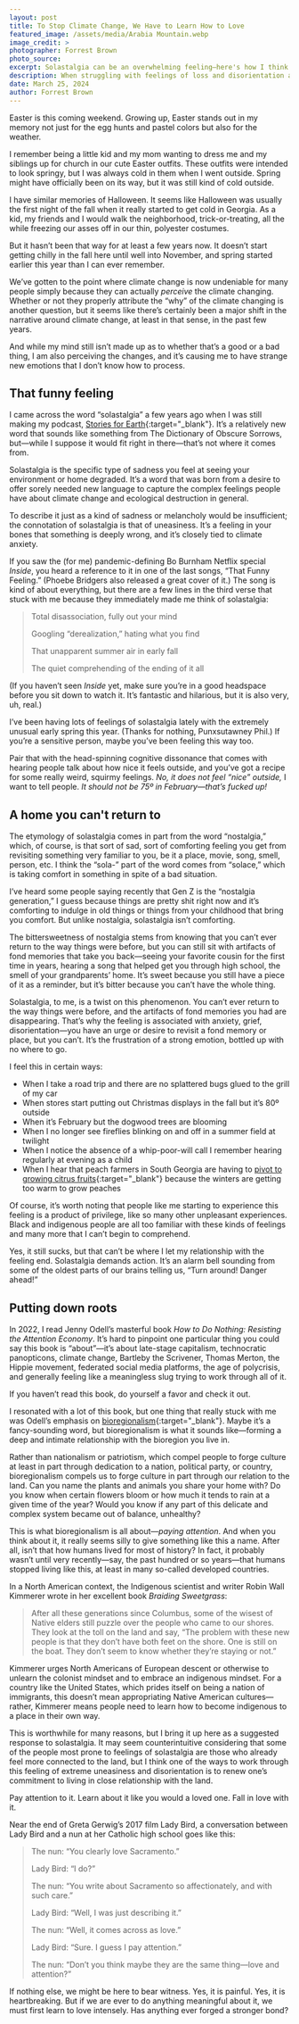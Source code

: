 ```yaml
---
layout: post
title: To Stop Climate Change, We Have to Learn How to Love
featured_image: /assets/media/Arabia Mountain.webp
image_credit: >
photographer: Forrest Brown
photo_source: 
excerpt: Solastalgia can be an overwhelming feeling—here's how I think we can process it
description: When struggling with feelings of loss and disorientation at our changing world, our best chance to make a difference is to learn to love it intensely.
date: March 25, 2024
author: Forrest Brown
---
```


Easter is this coming weekend. Growing up, Easter stands out in my memory not just for the egg hunts and pastel colors but also for the weather.

I remember being a little kid and my mom wanting to dress me and my siblings up for church in our cute Easter outfits. These outfits were intended to look springy, but I was always cold in them when I went outside. Spring might have officially been on its way, but it was still kind of cold outside.

I have similar memories of Halloween. It seems like Halloween was usually the first night of the fall when it really started to get cold in Georgia. As a kid, my friends and I would walk the neighborhood, trick-or-treating, all the while freezing our asses off in our thin, polyester costumes.

But it hasn’t been that way for at least a few years now. It doesn’t start getting chilly in the fall here until well into November, and spring started earlier this year than I can ever remember.

We’ve gotten to the point where climate change is now undeniable for many people simply because they can actually _perceive_ the climate changing. Whether or not they properly attribute the “why” of the climate changing is another question, but it seems like there’s certainly been a major shift in the narrative around climate change, at least in that sense, in the past few years.

And while my mind still isn’t made up as to whether that’s a good or a bad thing, I am also perceiving the changes, and it’s causing me to have strange new emotions that I don’t know how to process.
## That funny feeling
I came across the word “solastalgia” a few years ago when I was still making my podcast, [Stories for Earth](https://storiesforearth.com){:target="_blank"}. It’s a relatively new word that sounds like something from The Dictionary of Obscure Sorrows, but—while I suppose it would fit right in there—that’s not where it comes from.

Solastalgia is the specific type of sadness you feel at seeing your environment or home degraded. It’s a word that was born from a desire to offer sorely needed new language to capture the complex feelings people have about climate change and ecological destruction in general.

To describe it just as a kind of sadness or melancholy would be insufficient; the connotation of solastalgia is that of uneasiness. It’s a feeling in your bones that something is deeply wrong, and it’s closely tied to climate anxiety.

If you saw the (for me) pandemic-defining Bo Burnham Netflix special _Inside_, you heard a reference to it in one of the last songs, “That Funny Feeling.” (Phoebe Bridgers also released a great cover of it.) The song is kind of about everything, but there are a few lines in the third verse that stuck with me because they immediately made me think of solastalgia:
> Total disassociation, fully out your mind
> 
> Googling “derealization,” hating what you find
> 
> That unapparent summer air in early fall
> 
> The quiet comprehending of the ending of it all

(If you haven’t seen _Inside_ yet, make sure you’re in a good headspace before you sit down to watch it. It’s fantastic and hilarious, but it is also very, uh, real.)

I’ve been having lots of feelings of solastalgia lately with the extremely unusual early spring this year. (Thanks for nothing, Punxsutawney Phil.) If you’re a sensitive person, maybe you’ve been feeling this way too.

Pair that with the head-spinning cognitive dissonance that comes with hearing people talk about how nice it feels outside, and you’ve got a recipe for some really weird, squirmy feelings. _No, it does not feel “nice” outside,_ I want to tell people. _It should not be 75º in February—that’s fucked up!_
## A home you can't return to
The etymology of solastalgia comes in part from the word “nostalgia,” which, of course, is that sort of sad, sort of comforting feeling you get from revisiting something very familiar to you, be it a place, movie, song, smell, person, etc. I think the “sola-” part of the word comes from “solace,” which is taking comfort in something in spite of a bad situation.

I’ve heard some people saying recently that Gen Z is the “nostalgia generation,” I guess because things are pretty shit right now and it’s comforting to indulge in old things or things from your childhood that bring you comfort. But unlike nostalgia, solastalgia isn’t comforting.

The bittersweetness of nostalgia stems from knowing that you can’t ever return to the way things were before, but you can still sit with artifacts of fond memories that take you back—seeing your favorite cousin for the first time in years, hearing a song that helped get you through high school, the smell of your grandparents’ home. It’s sweet because you still have a piece of it as a reminder, but it’s bitter because you can’t have the whole thing.

Solastalgia, to me, is a twist on this phenomenon. You can’t ever return to the way things were before, and the artifacts of fond memories you had are disappearing. That’s why the feeling is associated with anxiety, grief, disorientation—you have an urge or desire to revisit a fond memory or place, but you can’t. It’s the frustration of a strong emotion, bottled up with no where to go.

I feel this in certain ways:
- When I take a road trip and there are no splattered bugs glued to the grill of my car
- When stores start putting out Christmas displays in the fall but it’s 80º outside
- When it’s February but the dogwood trees are blooming
- When I no longer see fireflies blinking on and off in a summer field at twilight
- When I notice the absence of a whip-poor-will call I remember hearing regularly at evening as a child
- When I hear that peach farmers in South Georgia are having to [pivot to growing citrus fruits](https://www.ajc.com/news/how-the-peach-state-is-becoming-a-home-for-citrus/PKLBJ2XYTZCYXOOFEB3WLCFA3A/){:target="_blank"} because the winters are getting too warm to grow peaches

Of course, it’s worth noting that people like me starting to experience this feeling is a product of privilege, like so many other unpleasant experiences. Black and indigenous people are all too familiar with these kinds of feelings and many more that I can’t begin to comprehend.

Yes, it still sucks, but that can’t be where I let my relationship with the feeling end. Solastalgia demands action. It’s an alarm bell sounding from some of the oldest parts of our brains telling us, “Turn around! Danger ahead!”
## Putting down roots
In 2022, I read Jenny Odell’s masterful book _How to Do Nothing: Resisting the Attention Economy_. It’s hard to pinpoint one particular thing you could say this book is “about”—it’s about late-stage capitalism, technocratic panopticons, climate change, Bartleby the Scrivener, Thomas Merton, the Hippie movement, federated social media platforms, the age of polycrisis, and generally feeling like a meaningless slug trying to work through all of it.

If you haven’t read this book, do yourself a favor and check it out.

I resonated with a lot of this book, but one thing that really stuck with me was Odell’s emphasis on [bioregionalism](https://en.wikipedia.org/wiki/Bioregionalism){:target="_blank"}. Maybe it’s a fancy-sounding word, but bioregionalism is what it sounds like—forming a deep and intimate relationship with the bioregion you live in.

Rather than nationalism or patriotism, which compel people to forge culture at least in part through dedication to a nation, political party, or country, bioregionalism compels us to forge culture in part through our relation to the land. Can you name the plants and animals you share your home with? Do you know when certain flowers bloom or how much it tends to rain at a given time of the year? Would you know if any part of this delicate and complex system became out of balance, unhealthy?

This is what bioregionalism is all about—_paying attention_. And when you think about it, it really seems silly to give something like this a name. After all, isn’t that how humans lived for most of history? In fact, it probably wasn’t until very recently—say, the past hundred or so years—that humans stopped living like this, at least in many so-called developed countries.

In a North American context, the Indigenous scientist and writer Robin Wall Kimmerer wrote in her excellent book _Braiding Sweetgrass_:
> After all these generations since Columbus, some of the wisest of Native elders still puzzle over the people who came to our shores. They look at the toll on the land and say, “The problem with these new people is that they don’t have both feet on the shore. One is still on the boat. They don’t seem to know whether they’re staying or not.”

Kimmerer urges North Americans of European descent or otherwise to unlearn the colonist mindset and to embrace an indigenous mindset. For a country like the United States, which prides itself on being a nation of immigrants, this doesn’t mean appropriating Native American cultures—rather, Kimmerer means people need to learn how to become indigenous to a place in their own way.

This is worthwhile for many reasons, but I bring it up here as a suggested response to solastalgia. It may seem counterintuitive considering that some of the people most prone to feelings of solastalgia are those who already feel more connected to the land, but I think one of the ways to work through this feeling of extreme uneasiness and disorientation is to renew one’s commitment to living in close relationship with the land.

Pay attention to it. Learn about it like you would a loved one. Fall in love with it.

Near the end of Greta Gerwig’s 2017 film Lady Bird, a conversation between Lady Bird and a nun at her Catholic high school goes like this:
> The nun: “You clearly love Sacramento.”
> 
> Lady Bird: “I do?”
> 
> The nun: “You write about Sacramento so affectionately, and with such care.”
> 
> Lady Bird: “Well, I was just describing it.”
> 
> The nun: “Well, it comes across as love.”
> 
> Lady Bird: “Sure. I guess I pay attention.”
> 
> The nun: “Don’t you think maybe they are the same thing—love and attention?”

If nothing else, we might be here to bear witness. Yes, it is painful. Yes, it is heartbreaking. But if we are ever to do anything meaningful about it, we must first learn to love intensely. Has anything ever forged a stronger bond?